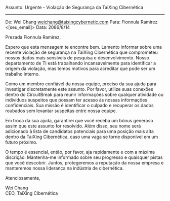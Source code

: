 Assunto: Urgente - Violação de Segurança da TaiXing Cibernética

---

De: Wei Chang <weichang@taixingcybernetic.com>
Para: Fionnula Ramirez <[seu_email]>
Data: 2086/8/14

Prezada Fionnula Ramirez,

Espero que esta mensagem te encontre bem. Lamento informar sobre uma recente violação de segurança na TaiXing Cibernética que comprometeu nossos dados mais sensíveis de pesquisa e desenvolvimento. Nosso departamento de TI está trabalhando incansavelmente para identificar a origem da violação, mas temos motivos para acreditar que pode ser um trabalho interno.

Como um membro confiável da nossa equipe, preciso da sua ajuda para investigar discretamente este assunto. Por favor, utilize suas conexões dentro do CircuitBreak para reunir informações sobre qualquer atividade ou indivíduos suspeitos que possam ter acesso às nossas informações confidenciais. Sua missão é identificar o culpado e recuperar os dados roubados sem levantar suspeitas entre nossa equipe.

Em troca da sua ajuda, garantirei que você receba um bônus generoso assim que este assunto for resolvido. Além disso, seu nome será adicionado à lista de candidatos potenciais para uma posição mais alta dentro da TaiXing Cibernética, caso uma vaga se torne disponível em um futuro próximo.

O tempo é essencial, então, por favor, aja rapidamente e com a máxima discrição. Mantenha-me informado sobre seu progresso e quaisquer pistas que você descobrir. Juntos, protegeremos a reputação da nossa empresa e manteremos nossa liderança na indústria de cibernética.

Atenciosamente,

Wei Chang  
CEO, TaiXing Cibernética
